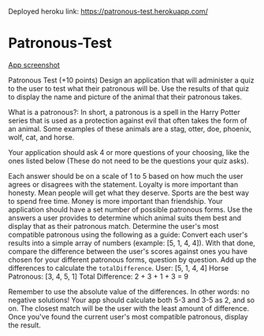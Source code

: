 Deployed heroku link: https://patronous-test.herokuapp.com/

# Patronous-Test

[App screenshot](https://house-cup.netlify.com/codechallenges/patronoustest/images/patronoustest.png)


Patronous Test (+10 points)
Design an application that will administer a quiz to the user to test what their patronous will be. Use the results of that quiz to display the name and picture of the animal that their patronous takes.


What is a patronous?: 
In short, a patronous is a spell in the Harry Potter series that is used as a protection against evil that often takes the form of an animal. Some examples of these animals are a stag, otter, doe, phoenix, wolf, cat, and horse. 

Your application should ask 4 or more questions of your choosing, like the ones listed below (These do not need to be the questions your quiz asks). 

Each answer should be on a scale of 1 to 5 based on how much the user agrees or disagrees with the statement. 
Loyalty is more important than honesty.
Mean people will get what they deserve.
Sports are the best way to spend free time.
Money is more important than friendship.
Your application should have a set number of possible patronous forms. Use the answers a user provides to determine which animal suits them best and display that as their patronous match. 
Determine the user's most compatible patronous using the following as a guide:
Convert each user's results into a simple array of numbers (example: [5, 1, 4, 4]).
With that done, compare the difference between the user's scores against ones you have chosen for your different patronous forms, question by question.
Add up the differences to calculate the `totalDifference`.
User: [5, 1, 4, 4]
Horse Patronous: [3, 4, 5, 1]
Total Difference: 2 + 3 + 1 + 3 = 9

Remember to use the absolute value of the differences. In other words: no negative solutions! Your app should calculate both 5-3 and 3-5 as 2, and so on.
The closest match will be the user with the least amount of difference.
Once you've found the current user's most compatible patronous, display the result.

